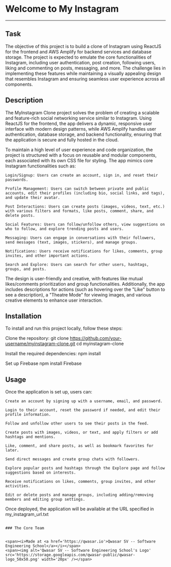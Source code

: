 # Welcome to My Instagram
***

## Task
The objective of this project is to build a clone of Instagram using ReactJS for the frontend and AWS Amplify for backend services and database storage. The project is expected to emulate the core functionalities of Instagram, including user authentication, post creation, following users, liking and commenting on posts, messaging, and more. The challenge lies in implementing these features while maintaining a visually appealing design that resembles Instagram and ensuring seamless user experience across all components.

## Description
The MyInstagram Clone project solves the problem of creating a scalable and feature-rich social networking service similar to Instagram. Using ReactJS for the frontend, the app delivers a dynamic, responsive user interface with modern design patterns, while AWS Amplify handles user authentication, database storage, and backend functionality, ensuring that the application is secure and fully hosted in the cloud.

To maintain a high level of user experience and code organization, the project is structured with a focus on reusable and modular components, each associated with its own CSS file for styling. The app mimics core Instagram functionalities such as:

    Login/Signup: Users can create an account, sign in, and reset their passwords.

    Profile Management: Users can switch between private and public accounts, edit their profiles (including bio, social links, and tags), and update their avatar.

    Post Interactions: Users can create posts (images, videos, text, etc.) with various filters and formats, like posts, comment, share, and delete posts.

    Social Features: Users can follow/unfollow others, view suggestions on who to follow, and explore trending posts and users.

    Messaging: Users can engage in conversations with their followers, send messages (text, images, stickers), and manage groups.

    Notifications: Users receive notifications for likes, comments, group invites, and other important actions.

    Search and Explore: Users can search for other users, hashtags, groups, and posts.

The design is user-friendly and creative, with features like mutual likes/comments prioritization and group functionalities. Additionally, the app includes descriptions for actions (such as hovering over the "Like" button to see a description), a "Theatre Mode" for viewing images, and various creative elements to enhance user interaction.

## Installation
To install and run this project locally, follow these steps:

Clone the repository:
    git clone https://github.com/your-username/myinstagram-clone.git
    cd myinstagram-clone

Install the required dependencies:
    npm install

Set up Firebase
    npm install Firebase

## Usage
Once the application is set up, users can:

    Create an account by signing up with a username, email, and password.

    Login to their account, reset the password if needed, and edit their profile information.

    Follow and unfollow other users to see their posts in the feed.

    Create posts with images, videos, or text, and apply filters or add hashtags and mentions.
    
    Like, comment, and share posts, as well as bookmark favorites for later.

    Send direct messages and create group chats with followers.
    
    Explore popular posts and hashtags through the Explore page and follow suggestions based on interests.
    
    Receive notifications on likes, comments, group invites, and other activities.
    
    Edit or delete posts and manage groups, including adding/removing members and editing group settings.

Once deployed, the application will be available at the URL specified in my_instagram_url.txt
```

### The Core Team


<span><i>Made at <a href='https://qwasar.io'>Qwasar SV -- Software Engineering School</a></i></span>
<span><img alt='Qwasar SV -- Software Engineering School's Logo' src='https://storage.googleapis.com/qwasar-public/qwasar-logo_50x50.png' width='20px' /></span>
